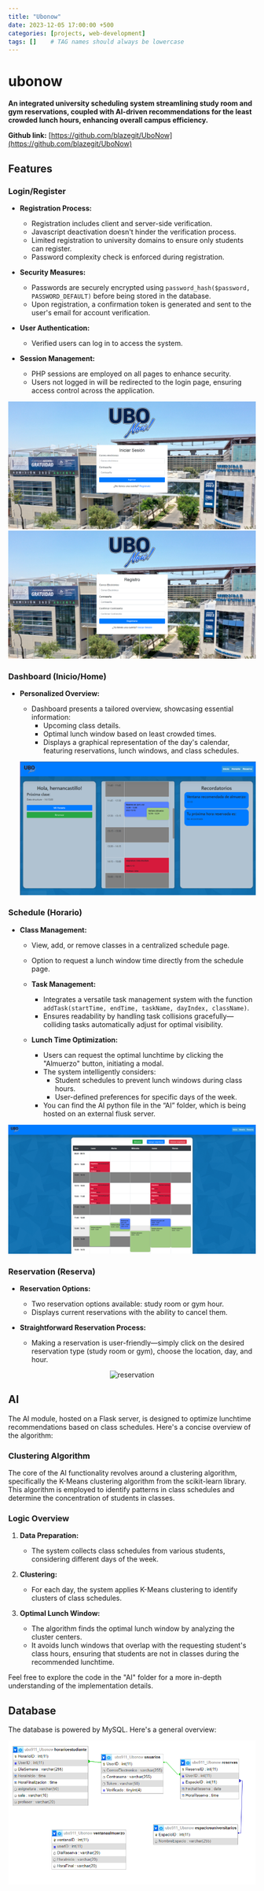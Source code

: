 ```yaml
---
title: "Ubonow"
date: 2023-12-05 17:00:00 +500
categories: [projects, web-development]
tags: []    # TAG names should always be lowercase
---
```




# ubonow

**An integrated university scheduling system streamlining study room and gym reservations, coupled with AI-driven recommendations for the least crowded lunch hours, enhancing overall campus efficiency.**

**Github link:** [https://github.com/blazegit/UboNow](https://github.com/blazegit/UboNow)

## Features

### Login/Register

- **Registration Process:**
  - Registration includes client and server-side verification.
  - Javascript deactivation doesn't hinder the verification process.
  - Limited registration to university domains to ensure only students can register.
  - Password complexity check is enforced during registration.

- **Security Measures:**
  - Passwords are securely encrypted using `password_hash($password, PASSWORD_DEFAULT)` before being stored in the database.
  - Upon registration, a confirmation token is generated and sent to the user's email for account verification.

- **User Authentication:**
  - Verified users can log in to access the system.

- **Session Management:**
  - PHP sessions are employed on all pages to enhance security.
  - Users not logged in will be redirected to the login page, ensuring access control across the application.

![Ubonow Login](https://github.com/blazegit/UboNow/raw/main/assets/Github/login.png)
![Ubonow Register](https://github.com/blazegit/UboNow/raw/main/assets/Github/register.png)

### Dashboard (Inicio/Home)

- **Personalized Overview:**
  - Dashboard presents a tailored overview, showcasing essential information:
    - Upcoming class details.
    - Optimal lunch window based on least crowded times.
    - Displays a graphical representation of the day's calendar, featuring reservations, lunch windows, and class schedules.
  
        
  ![Ubonow Dashboard](https://github.com/blazegit/UboNow/raw/main/assets/Github/dashboard.png)
  
### Schedule (Horario)

- **Class Management:**
  - View, add, or remove classes in a centralized schedule page.
  - Option to request a lunch window time directly from the schedule page.
  

  - **Task Management:**
    - Integrates a versatile task management system with the function `addTask(startTime, endTime, taskName, dayIndex, className)`.
    - Ensures readability by handling task collisions gracefully—colliding tasks automatically adjust for optimal visibility.

  - **Lunch Time Optimization:**
    - Users can request the optimal lunchtime by clicking the "Almuerzo" button, initiating a modal.
    - The system intelligently considers:
      - Student schedules to prevent lunch windows during class hours.
      - User-defined preferences for specific days of the week.
    - You can find the AI python file in the “AI” folder, which is being hosted on an external flusk server.

![Ubonow Schedule](https://github.com/blazegit/UboNow/raw/main/assets/Github/schedule.png)

### Reservation (Reserva)

- **Reservation Options:**
  - Two reservation options available: study room or gym hour.
  - Displays current reservations with the ability to cancel them.

- **Straightforward Reservation Process:**
  - Making a reservation is user-friendly—simply click on the desired reservation type (study room or gym), choose the location, day, and hour.

<p align="center">
  <img src="https://github.com/blazegit/UboNow/raw/main/assets/Github/reservation.gif" alt="reservation">
</p>

## AI

The AI module, hosted on a Flask server, is designed to optimize lunchtime recommendations based on class schedules. Here's a concise overview of the algorithm:

### Clustering Algorithm

The core of the AI functionality revolves around a clustering algorithm, specifically the K-Means clustering algorithm from the scikit-learn library. This algorithm is employed to identify patterns in class schedules and determine the concentration of students in classes.

### Logic Overview

1. **Data Preparation:**
   - The system collects class schedules from various students, considering different days of the week.

2. **Clustering:**
   - For each day, the system applies K-Means clustering to identify clusters of class schedules.

3. **Optimal Lunch Window:**
   - The algorithm finds the optimal lunch window by analyzing the cluster centers.
   - It avoids lunch windows that overlap with the requesting student's class hours, ensuring that students are not in classes during the recommended lunchtime.



Feel free to explore the code in the "AI" folder for a more in-depth understanding of the implementation details.


## Database

The database is powered by MySQL. Here's a general overview:

![Ubonow Schedule](https://github.com/blazegit/UboNow/raw/main/assets/Github/database.png)
